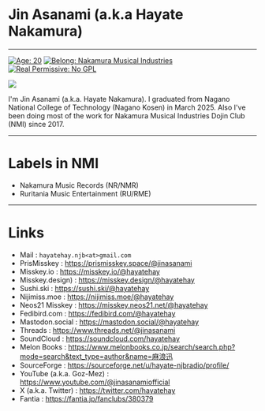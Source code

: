 # Jin Asanami (a.k.a Hayate Nakamura)
-----

[![Age: 20](https://img.shields.io/badge/Age-20-blue?style=for-the-badge)](https://en.wikipedia.org/wiki/February_1)
[![Belong: Nakamura Musical Industries](https://img.shields.io/badge/Belongs-NMIMUSIC-green?style=for-the-badge)](https://github.com/nmimusic)
[![Real Permissive: No GPL](https://img.shields.io/badge/real_permissive-No_GPL-99CC33?style=for-the-badge&logo=opensourceinitiative&logoColor=white)](https://opensource.org/license/bsd-3-clause/)

![](https://github-readme-stats-one-bice.vercel.app/api?username=hayatehay&include_all_commits=true&show_icons=true&title_color=227bc8&text_color=225050&icon_color=ff0000&role=OWNER,ORGANIZATION_MEMBER)

I'm Jin Asanami (a.k.a. Hayate Nakamura). I graduated from Nagano National College of Technology (Nagano Kosen) in March 2025. Also I've been doing most of the work for Nakamura Musical Industries Dojin Club (NMI) since 2017.

-----

# Labels in NMI
* Nakamura Music Records (NR/NMR)
* Ruritania Music Entertainment (RU/RME)

-----

# Links
* Mail : `hayatehay.njb<at>gmail.com`
* PrisMisskey : https://prismisskey.space/@jinasanami
* Misskey.io : https://misskey.io/@hayatehay
* Misskey.design) : https://misskey.design/@hayatehay
* Sushi.ski : https://sushi.ski/@hayatehay
* Nijimiss.moe : https://nijimiss.moe/@hayatehay
* Neos21 Misskey : https://misskey.neos21.net/@hayatehay
* Fedibird.com : https://fedibird.com/@hayatehay
* Mastodon.social : https://mastodon.social/@hayatehay
* Threads : https://www.threads.net/@jinasanami
* SoundCloud : https://soundcloud.com/hayatehay
* Melon Books : https://www.melonbooks.co.jp/search/search.php?mode=search&text_type=author&name=麻浪迅
* SourceForge : https://sourceforge.net/u/hayate-njbradio/profile/
* YouTube (a.k.a. Goz-Mez) : https://www.youtube.com/@jinasanamiofficial
* X (a.k.a. Twitter) : https://twitter.com/hayatehay
* Fantia : https://fantia.jp/fanclubs/380379
